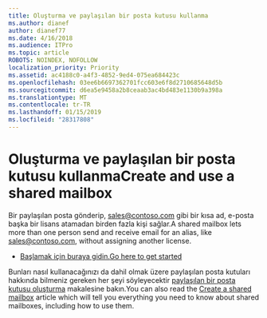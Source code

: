 ```yaml
---
title: Oluşturma ve paylaşılan bir posta kutusu kullanma
ms.author: dianef
author: dianef77
ms.date: 4/16/2018
ms.audience: ITPro
ms.topic: article
ROBOTS: NOINDEX, NOFOLLOW
localization_priority: Priority
ms.assetid: ac4188c0-a4f3-4852-9ed4-075ea684423c
ms.openlocfilehash: 03ee6b6697362701fcc603e6f8d2710685648d5b
ms.sourcegitcommit: d6ea5e9458a2b8ceaab3ac4bd483e1130b9a398a
ms.translationtype: MT
ms.contentlocale: tr-TR
ms.lasthandoff: 01/15/2019
ms.locfileid: "28317808"
---
```

# <a name="create-and-use-a-shared-mailbox"></a><span data-ttu-id="04b3a-102">Oluşturma ve paylaşılan bir posta kutusu kullanma</span><span class="sxs-lookup"><span data-stu-id="04b3a-102">Create and use a shared mailbox</span></span>

<span data-ttu-id="04b3a-103">Bir paylaşılan posta gönderip, sales@contoso.com gibi bir kısa ad, e-posta başka bir lisans atamadan birden fazla kişi sağlar.</span><span class="sxs-lookup"><span data-stu-id="04b3a-103">A shared mailbox lets more than one person send and receive email for an alias, like sales@contoso.com, without assigning another license.</span></span>
  
- [<span data-ttu-id="04b3a-104">Başlamak için buraya gidin.</span><span class="sxs-lookup"><span data-stu-id="04b3a-104">Go here to get started</span></span>](https://portal.office.com/AdminPortal/Home#/AssistedGuide/addemailoptions)
    
<span data-ttu-id="04b3a-105">Bunları nasıl kullanacağınızı da dahil olmak üzere paylaşılan posta kutuları hakkında bilmeniz gereken her şeyi söyleyecektir [paylaşılan bir posta kutusu oluşturma](https://support.office.com/article/https://support.office.com/en-us/article/Create-a-shared-mailbox-871a246d-3acd-4bba-948e-5de8be0544c9.aspx) makalesine bakın.</span><span class="sxs-lookup"><span data-stu-id="04b3a-105">You can also read the [Create a shared mailbox](https://support.office.com/article/https://support.office.com/en-us/article/Create-a-shared-mailbox-871a246d-3acd-4bba-948e-5de8be0544c9.aspx) article which will tell you everything you need to know about shared mailboxes, including how to use them.</span></span> 
  


